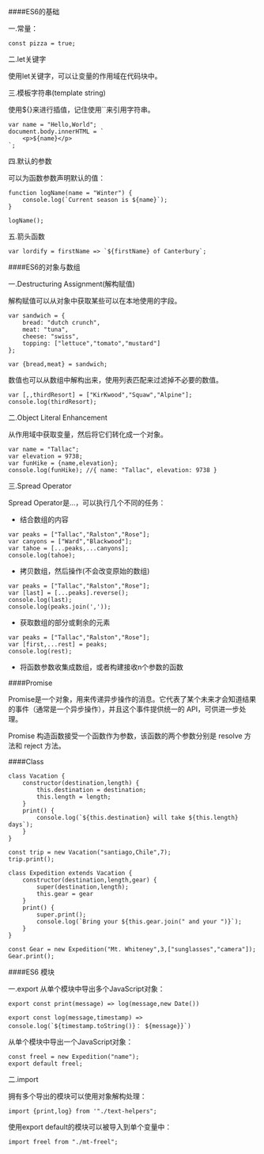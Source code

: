 ####ES6的基础

一.常量：

```
const pizza = true;
```

二.let关键字

使用let关键字，可以让变量的作用域在代码块中。

三.模板字符串(template string)

使用${}来进行插值，记住使用``来引用字符串。

```
var name = "Hello,World";
document.body.innerHTML = `
	<p>${name}</p>
`;
```

四.默认的参数

可以为函数参数声明默认的值：

```
function logName(name = "Winter") {
	console.log(`Current season is ${name}`);
}

logName();
```

五.箭头函数

```
var lordify = firstName => `${firstName} of Canterbury`;
```

####ES6的对象与数组

一.Destructuring Assignment(解构赋值)

解构赋值可以从对象中获取某些可以在本地使用的字段。

```
var sandwich = {
	bread: "dutch crunch",
	meat: "tuna",
	cheese: "swiss",
	topping: ["lettuce","tomato","mustard"]
};

var {bread,meat} = sandwich;
```

数值也可以从数组中解构出来，使用列表匹配来过滤掉不必要的数值。

```
var [,,thirdResort] = ["KirKwood","Squaw","Alpine"];
console.log(thirdResort);
```

二.Object Literal Enhancement

从作用域中获取变量，然后将它们转化成一个对象。

```
var name = "Tallac";
var elevation = 9738;
var funHike = {name,elevation};
console.log(funHike); //{ name: "Tallac", elevation: 9738 }
```

三.Spread Operator

Spread Operator是...，可以执行几个不同的任务：

* 结合数组的内容

```
var peaks = ["Tallac","Ralston","Rose"];
var canyons = ["Ward","Blackwood"];
var tahoe = [...peaks,...canyons];
console.log(tahoe);
```

* 拷贝数组，然后操作(不会改变原始的数组)

```
var peaks = ["Tallac","Ralston","Rose"];
var [last] = [...peaks].reverse();
console.log(last);
console.log(peaks.join(','));
```

* 获取数组的部分或剩余的元素

```
var peaks = ["Tallac","Ralston","Rose"];
var [first,...rest] = peaks;
console.log(rest);
```
* 将函数参数收集成数组，或者构建接收n个参数的函数


####Promise

Promise是一个对象，用来传递异步操作的消息。它代表了某个未来才会知道结果的事件（通常是一个异步操作），并且这个事件提供统一的 API，可供进一步处理。

Promise 构造函数接受一个函数作为参数，该函数的两个参数分别是 resolve 方法和 reject 方法。

####Class

```
class Vacation {
	constructor(destination,length) {
		this.destination = destination;
		this.length = length;
	}
	print() {
		console.log(`${this.destination} will take ${this.length} days`);
	}
}

const trip = new Vacation("santiago,Chile",7);
trip.print();

class Expedition extends Vacation {
	constructor(destination,length,gear) {
		super(destination,length);
		this.gear = gear
	}
	print() {
		super.print();
		console.log(`Bring your ${this.gear.join(" and your ")}`);
	}
}

const Gear = new Expedition("Mt. Whiteney",3,["sunglasses","camera"]);
Gear.print();
```

####ES6 模块

一.export
从单个模块中导出多个JavaScript对象：

```
export const print(message) => log(message,new Date())

export const log(message,timestamp) => console.log(`${timestamp.toString()}： ${message}}`)
```

从单个模块中导出一个JavaScript对象：

```
const freel = new Expedition("name");
export default freel;
```

二.import

拥有多个导出的模块可以使用对象解构处理：

```
import {print,log} from '"./text-helpers";
```

使用export default的模块可以被导入到单个变量中：

```
import freel from "./mt-freel";
```










































































































































